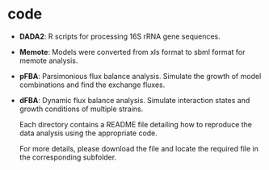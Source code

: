 # code

- **DADA2**: R scripts for processing 16S rRNA gene sequences.

- **Memote**: Models were converted from xls format to sbml format for memote analysis.

- **pFBA**: Parsimonious flux balance analysis. Simulate the growth of model combinations and find the exchange fluxes.

- **dFBA**: Dynamic flux balance analysis. Simulate interaction states and growth conditions of multiple strains.




  Each directory contains a README file detailing how to reproduce the data analysis using the appropriate code.				
  
  For more details, please download the file and locate the required file in the corresponding subfolder.  
